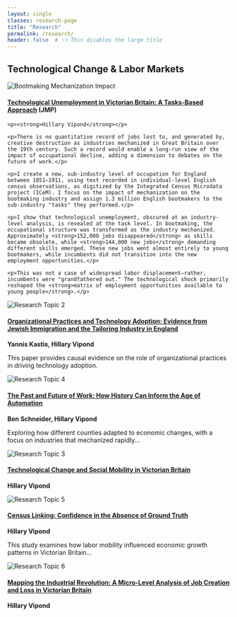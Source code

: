 ```yaml
---
layout: single
classes: research-page
title: "Research"
permalink: /research/
header: false  # 👈 This disables the large title
---
```


<!-- Research Entry 1 -->
## Technological Change & Labor Markets  

<div class="research-entry">

  <div class="research-image">
    <img src="../assets/images/Data.jpg" alt="Bootmaking Mechanization Impact">
  </div>

  <div class="research-text">
    <h4><a href="https://github.com/HillaryVipond/Dissertation"><strong>Technological Unemployment in Victorian Britain: A Tasks-Based Approach</strong></a> (JMP)</h4>

    <p><strong>Hillary Vipond</strong></p>

    <p>There is no quantitative record of jobs lost to, and generated by, creative destruction as industries mechanized in Great Britain over the 19th century. Such a record would enable a long-run view of the impact of occupational decline, adding a dimension to debates on the future of work.</p>

    <p>I create a new, sub-industry level of occupation for England between 1851–1911, using text recorded in individual-level English census observations, as digitized by the Integrated Census Microdata project (ICeM). I focus on the impact of mechanization on the bootmaking industry and assign 1.3 million English bootmakers to the sub-industry "tasks" they performed.</p>

    <p>I show that technological unemployment, obscured at an industry-level analysis, is revealed at the task level. In bootmaking, the occupational structure was transformed as the industry mechanized. Approximately <strong>152,000 jobs disappeared</strong> as skills became obsolete, while <strong>144,000 new jobs</strong> demanding different skills emerged. These new jobs went almost entirely to young bootmakers, while incumbents did not transition into the new employment opportunities.</p>

    <p>This was not a case of widespread labor displacement—rather, incumbents were "grandfathered out." The technological shock primarily reshaped the <strong>matrix of employment opportunities available to young people</strong>.</p>
  </div>

</div>


<!-- Research Entry 2 -->
<div class="research-entry">
  <div class="research-image">
    <img src="../assets/images/Research2.jpg" alt="Research Topic 2">
  </div>
  <div class="research-text">
    <h4><a href="https://jkastis.github.io/yanniskastis/Kastis_JMP.pdf"><strong>Organizational Practices and Technology Adoption:
Evidence from Jewish Immigration and the Tailoring Industry in England</strong></a></h4>
    <p><strong>Yannis Kastis, Hillary Vipond</strong></p>
    <p>This paper provides causal evidence on the role of organizational practices in driving technology adoption. </p>
  </div>
</div>

<!-- Research Entry 3 -->
<div class="research-entry">
  <div class="research-image">
    <img src="../assets/images/Research4.jpg" alt="Research Topic 4">
  </div>
  <div class="research-text">
    <h4><a href="[https://example.com/research](https://www.cesifo.org/en/publications/2023/working-paper/past-and-future-work-how-history-can-inform-age-automation)4"><strong>The Past and Future of Work: How History Can Inform the Age of Automation </strong></a></h4>
    <p><strong>Ben Schneider, Hillary Vipond</strong></p>
    <p>Exploring how different counties adapted to economic changes, with a focus on industries that mechanized rapidly...</p>
  </div>
</div>

<!-- Research Entry 4 -->
<div class="research-entry">
  <div class="research-image">
    <img src="../assets/images/Research3.jpg" alt="Research Topic 3">
  </div>
  <div class="research-text">
    <h4><a href="https://example.com/research3"><strong>Technological Change and Social Mobility in Victorian Britain
</strong></a></h4>
    <p><strong>Hillary Vipond</strong></p>
   </div>
</div>

<!-- Research Entry 5 -->
<div class="research-entry">
  <div class="research-image">
    <img src="../assets/images/Research5.jpg" alt="Research Topic 5">
  </div>
  <div class="research-text">
    <h4><a href="https://example.com/research5"><strong>Census Linking: Confidence in the Absence of Ground Truth</strong></a></h4>
    <p><strong>Hillary Vipond</strong></p>
    <p>This study examines how labor mobility influenced economic growth patterns in Victorian Britain...</p>
  </div>
</div>

<!-- Research Entry 6 -->
<div class="research-entry">
  <div class="research-image">
    <img src="../assets/images/Research6.jpg" alt="Research Topic 6">
  </div>
  <div class="research-text">
    <h4><a href="https://example.com/research6"><strong>Mapping the Industrial Revolution: A Micro-Level Analysis of Job Creation and Loss in Victorian
Britain</strong></a></h4>
    <p><strong>Hillary Vipond</strong></p>
  </div>
</div>
